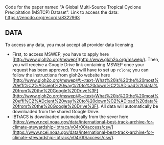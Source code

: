 Code for the paper named "A Global Multi-Source Tropical Cyclone Precipitation (MSTCP) Dataset".
Link to access the data: https://zenodo.org/records/8322963

## DATA 
To access any data, you must accept all provider data licensing. 

- First, to access MSWEP, you have to apply here [http://www.gloh2o.org/mswep/](http://www.gloh2o.org/mswep/). Then, you will receive a Google Drive link containing MSWEP once your request has been approved. You will have to set up `rclone`; you can follow the instructions from gloh2o website here [http://www.gloh2o.org/mswep/#:~:text=What%20is%20the%20most%20effi%C2%ADcient%20way%20to%20down%C2%ADload%20data%20from%20the%20Google%20Drive%3F](http://www.gloh2o.org/mswep/#:~:text=What%20is%20the%20most%20effi%C2%ADcient%20way%20to%20down%C2%ADload%20data%20from%20the%20Google%20Drive%3F). All data will automatically be downloaded from the shared Google Drive. 
- IBTrACS is downloaded automatically from the sever here [https://www.ncei.noaa.gov/data/international-best-track-archive-for-climate-stewardship-ibtracs/v04r00/access/csv/](https://www.ncei.noaa.gov/data/international-best-track-archive-for-climate-stewardship-ibtracs/v04r00/access/csv/). 
